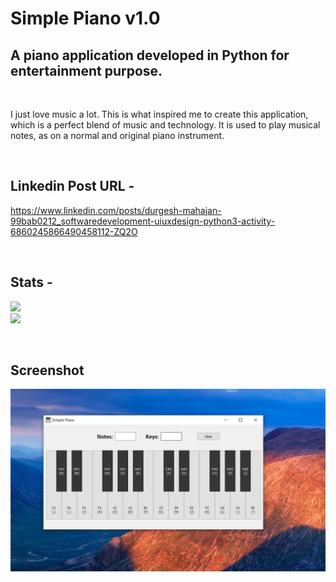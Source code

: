 # Simple Piano v1.0
## A piano application developed in Python for entertainment purpose.
<br>

I just love music a lot. This is what inspired me to create this application, which is a perfect blend of music and technology. It is used to play musical notes, as on a normal and original piano instrument.

<br>

## Linkedin Post URL - 
https://www.linkedin.com/posts/durgesh-mahajan-99bab0212_softwaredevelopment-uiuxdesign-python3-activity-6860245866490458112-ZQ2O

<br>

## Stats - 
<img src="https://github-readme-stats.vercel.app/api/top-langs/?username=durgeshm01722&repo=Simple-Piano-v1.0&layout=compact&show_icons=true&theme=radical"><br>
<img src="https://github-readme-stats.vercel.app/api/pin/?username=durgeshm01722&repo=Simple-Piano-v1.0&repo=durgeshm01722&show_owner=true&show_icons=true&theme=radical">

<br>

## Screenshot
<img src="ss/piano_ss.png">
